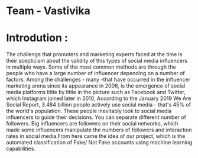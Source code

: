# Team - Vastivika
# Introdution :
The challenge that promoters and marketing experts faced at the time is their scepticism about the validity of this types of social media influencers in multiple ways. Some of the most common methods are through the people who have a large number of influencer depending on a number of factors. Among the challenges - many -that have occurred in the influencer marketing arena since its appearance in 2006, is the emergence of social media platforms little by little in the picture such as Facebook and Twitter, which Instagram joined later in 2010, According to the January 2019 We Are Social Report, 3.484 billion people actively use social media - that's 45% of the world's population. These people inevitably look to social media influencers to guide their decisions. You can separate different number of followers. Big influencers are followers on their social networks, which made some influencers manipulate the numbers of followers and interaction rates in social media.From here came the idea of our project, which is the automated classification of Fake/ Not Fake accounts using machine learning capabilities.
